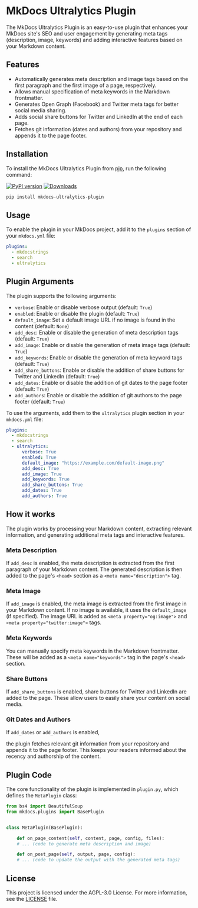 # MkDocs Ultralytics Plugin

The MkDocs Ultralytics Plugin is an easy-to-use plugin that enhances your MkDocs site's SEO and user engagement by generating meta tags (description, image, keywords) and adding interactive features based on your Markdown content.

## Features

- Automatically generates meta description and image tags based on the first paragraph and the first image of a page, respectively.
- Allows manual specification of meta keywords in the Markdown frontmatter.
- Generates Open Graph (Facebook) and Twitter meta tags for better social media sharing.
- Adds social share buttons for Twitter and LinkedIn at the end of each page.
- Fetches git information (dates and authors) from your repository and appends it to the page footer.

## Installation

To install the MkDocs Ultralytics Plugin from [pip](https://pypi.org/project/mkdocs-ultralytics-plugin/), run the following command:

[![PyPI version](https://badge.fury.io/py/mkdocs-ultralytics-plugin.svg)](https://badge.fury.io/py/mkdocs-ultralytics-plugin) [![Downloads](https://static.pepy.tech/badge/mkdocs-ultralytics-plugin)](https://pepy.tech/project/mkdocs-ultralytics-plugin)

```bash
pip install mkdocs-ultralytics-plugin
```

## Usage

To enable the plugin in your MkDocs project, add it to the `plugins` section of your `mkdocs.yml` file:

```yaml
plugins:
  - mkdocstrings
  - search
  - ultralytics
```

## Plugin Arguments

The plugin supports the following arguments:

- `verbose`: Enable or disable verbose output (default: `True`)
- `enabled`: Enable or disable the plugin (default: `True`)
- `default_image`: Set a default image URL if no image is found in the content (default: `None`)
- `add_desc`: Enable or disable the generation of meta description tags (default: `True`)
- `add_image`: Enable or disable the generation of meta image tags (default: `True`)
- `add_keywords`: Enable or disable the generation of meta keyword tags (default: `True`)
- `add_share_buttons`: Enable or disable the addition of share buttons for Twitter and LinkedIn (default: `True`)
- `add_dates`: Enable or disable the addition of git dates to the page footer (default: `True`)
- `add_authors`: Enable or disable the addition of git authors to the page footer (default: `True`)

To use the arguments, add them to the `ultralytics` plugin section in your `mkdocs.yml` file:

```yaml
plugins:
  - mkdocstrings
  - search
  - ultralytics:
      verbose: True
      enabled: True
      default_image: "https://example.com/default-image.png"
      add_desc: True
      add_image: True
      add_keywords: True
      add_share_buttons: True
      add_dates: True
      add_authors: True
```

## How it works

The plugin works by processing your Markdown content, extracting relevant information, and generating additional meta tags and interactive features.

### Meta Description

If `add_desc` is enabled, the meta description is extracted from the first paragraph of your Markdown content. The generated description is then added to the page's `<head>` section as a `<meta name="description">` tag.

### Meta Image

If `add_image` is enabled, the meta image is extracted from the first image in your Markdown content. If no image is available, it uses the `default_image` (if specified). The image URL is added as `<meta property="og:image">` and `<meta property="twitter:image">` tags.

### Meta Keywords

You can manually specify meta keywords in the Markdown frontmatter. These will be added as a `<meta name="keywords">` tag in the page's `<head>` section.

### Share Buttons

If `add_share_buttons` is enabled, share buttons for Twitter and LinkedIn are added to the page. These allow users to easily share your content on social media.

### Git Dates and Authors

If `add_dates` or `add_authors` is enabled,

the plugin fetches relevant git information from your repository and appends it to the page footer. This keeps your readers informed about the recency and authorship of the content.

## Plugin Code

The core functionality of the plugin is implemented in `plugin.py`, which defines the `MetaPlugin` class:

```python
from bs4 import BeautifulSoup
from mkdocs.plugins import BasePlugin


class MetaPlugin(BasePlugin):

    def on_page_content(self, content, page, config, files):
    # ... (code to generate meta description and image)

    def on_post_page(self, output, page, config):
    # ... (code to update the output with the generated meta tags)
```

## License

This project is licensed under the AGPL-3.0 License. For more information, see the [LICENSE](LICENSE) file.
